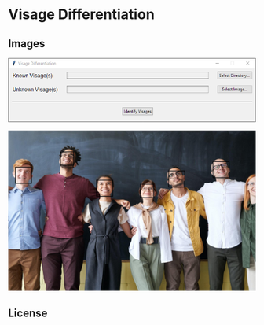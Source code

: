 # Visage Differentiation

## Images
![Screenshot](images/screenshot.png)

![Identified Visages](images/identified_visages.jpg)

## License
